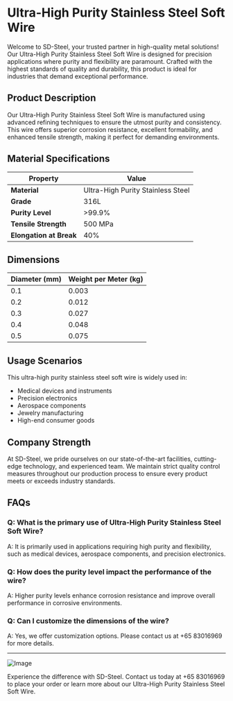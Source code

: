 # Ultra-High Purity Stainless Steel Soft Wire

Welcome to SD-Steel, your trusted partner in high-quality metal solutions! Our Ultra-High Purity Stainless Steel Soft Wire is designed for precision applications where purity and flexibility are paramount. Crafted with the highest standards of quality and durability, this product is ideal for industries that demand exceptional performance.

## Product Description

Our Ultra-High Purity Stainless Steel Soft Wire is manufactured using advanced refining techniques to ensure the utmost purity and consistency. This wire offers superior corrosion resistance, excellent formability, and enhanced tensile strength, making it perfect for demanding environments.

## Material Specifications

| **Property**           | **Value**                       |
|------------------------|---------------------------------|
| **Material**           | Ultra-High Purity Stainless Steel |
| **Grade**              | 316L                            |
| **Purity Level**       | >99.9%                          |
| **Tensile Strength**   | 500 MPa                        |
| **Elongation at Break**| 40%                            |

## Dimensions

| **Diameter (mm)** | **Weight per Meter (kg)** |
|-------------------|---------------------------|
| 0.1               | 0.003                     |
| 0.2               | 0.012                     |
| 0.3               | 0.027                     |
| 0.4               | 0.048                     |
| 0.5               | 0.075                     |

## Usage Scenarios

This ultra-high purity stainless steel soft wire is widely used in:
- Medical devices and instruments
- Precision electronics
- Aerospace components
- Jewelry manufacturing
- High-end consumer goods

## Company Strength

At SD-Steel, we pride ourselves on our state-of-the-art facilities, cutting-edge technology, and experienced team. We maintain strict quality control measures throughout our production process to ensure every product meets or exceeds industry standards.

## FAQs

### Q: What is the primary use of Ultra-High Purity Stainless Steel Soft Wire?
A: It is primarily used in applications requiring high purity and flexibility, such as medical devices, aerospace components, and precision electronics.

### Q: How does the purity level impact the performance of the wire?
A: Higher purity levels enhance corrosion resistance and improve overall performance in corrosive environments.

### Q: Can I customize the dimensions of the wire?
A: Yes, we offer customization options. Please contact us at +65 83016969 for more details.

---

![Image](https://github.com/user-attachments/assets/2567258e-e124-4816-932d-1809bd27ef0b)

Experience the difference with SD-Steel. Contact us today at +65 83016969 to place your order or learn more about our Ultra-High Purity Stainless Steel Soft Wire.